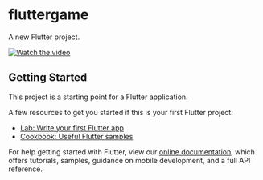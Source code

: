 # fluttergame

A new Flutter project.

[![Watch the video](https://i.imgur.com/vKb2F1B.png)](https://www.youtube.com/watch?v=oU6H2xYVyzQ&ab_channel=Bar%C4%B1%C5%9FYarar)

## Getting Started

This project is a starting point for a Flutter application.

A few resources to get you started if this is your first Flutter project:

- [Lab: Write your first Flutter app](https://flutter.dev/docs/get-started/codelab)
- [Cookbook: Useful Flutter samples](https://flutter.dev/docs/cookbook)

For help getting started with Flutter, view our
[online documentation](https://flutter.dev/docs), which offers tutorials,
samples, guidance on mobile development, and a full API reference.
